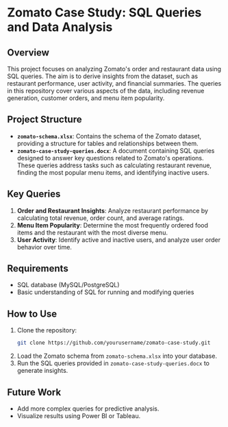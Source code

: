 # Zomato Case Study: SQL Queries and Data Analysis

## Overview
This project focuses on analyzing Zomato's order and restaurant data using SQL queries. The aim is to derive insights from the dataset, such as restaurant performance, user activity, and financial summaries. The queries in this repository cover various aspects of the data, including revenue generation, customer orders, and menu item popularity.

## Project Structure
- **`zomato-schema.xlsx`**: Contains the schema of the Zomato dataset, providing a structure for tables and relationships between them.
- **`zomato-case-study-queries.docx`**: A document containing SQL queries designed to answer key questions related to Zomato's operations. These queries address tasks such as calculating restaurant revenue, finding the most popular menu items, and identifying inactive users.

## Key Queries
1. **Order and Restaurant Insights**: Analyze restaurant performance by calculating total revenue, order count, and average ratings.
2. **Menu Item Popularity**: Determine the most frequently ordered food items and the restaurant with the most diverse menu.
3. **User Activity**: Identify active and inactive users, and analyze user order behavior over time.

## Requirements
- SQL database (MySQL/PostgreSQL)
- Basic understanding of SQL for running and modifying queries

## How to Use
1. Clone the repository:
    ```bash
    git clone https://github.com/yourusername/zomato-case-study.git
    ```
2. Load the Zomato schema from `zomato-schema.xlsx` into your database.
3. Run the SQL queries provided in `zomato-case-study-queries.docx` to generate insights.

## Future Work
- Add more complex queries for predictive analysis.
- Visualize results using Power BI or Tableau.
